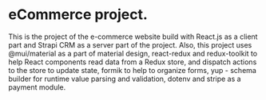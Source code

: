 # eCommerce project.
This is the project of the e-commerce website build with React.js as a client part and Strapi CRM as a server part of the project. Also, this project uses @mui/material as a part of material design, react-redux and redux-toolkit to help React components read data from a Redux store, and dispatch actions to the store to update state, formik to help to organize forms, yup - schema builder for runtime value parsing and validation, dotenv and stripe as a payment module.

